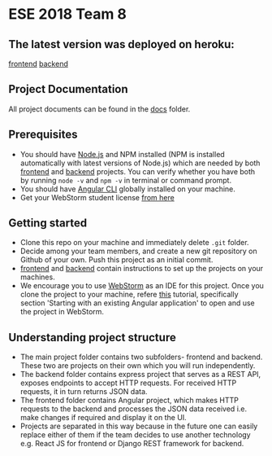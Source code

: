# ESE 2018 Team 8

## The latest version was deployed on heroku:
[frontend](https://morning-peak-96987.herokuapp.com/)
[backend](https://obscure-waters-56880.herokuapp.com)

## Project Documentation
All project documents can be found in the [docs](https://github.com/scg-unibe-ch/ese2018-team8/tree/master/docs) folder.

## Prerequisites
- You should have [Node.js](https://nodejs.org/en/) and NPM installed (NPM is installed automatically with latest versions of Node.js) which are needed by both [frontend](https://github.com/SilasBerger/ESE-2018-Scaffolding/tree/master/frontend) and [backend](https://github.com/SilasBerger/ESE-2018-Scaffolding/tree/master/backend) projects. You can verify whether you have both by running `node -v` and `npm -v` in terminal or command prompt.
- You should have [Angular CLI](https://cli.angular.io/) globally installed on your machine.
- Get your WebStorm student license [from here](https://www.jetbrains.com/shop/eform/students) 

## Getting started
- Clone this repo on your machine and immediately delete `.git` folder.
- Decide among your team members, and create a new git repository on Github of your own. Push this project as an initial commit.
- [frontend](https://github.com/SilasBerger/ESE-2018-Scaffolding/tree/master/frontend) and [backend](https://github.com/SilasBerger/ESE-2018-Scaffolding/tree/master/backend) contain instructions to set up the projects on your machines.
- We encourage you to use [WebStorm](https://www.jetbrains.com/webstorm/) as an IDE for this project. Once you clone the project to your machine, refere [this](https://www.jetbrains.com/help/webstorm/angular.html) tutorial, specifically section 'Starting with an existing Angular application' to open and use the project in WebStorm. 


## Understanding project structure
- The main project folder contains two subfolders- frontend and backend. These two are projects on their own which you will run independently. 
- The backend folder contains express project that serves as a REST API, exposes endpoints to accept HTTP requests. For received HTTP requests, it in turn returns JSON data.
- The frontend folder contains Angular project, which makes HTTP requests to the backend and processes the JSON data received i.e. make changes if required and display it on the UI.
- Projects are separated in this way because in the future one can easily replace either of them if the team decides to use another technology e.g. React JS for frontend or Django REST framework for backend.
